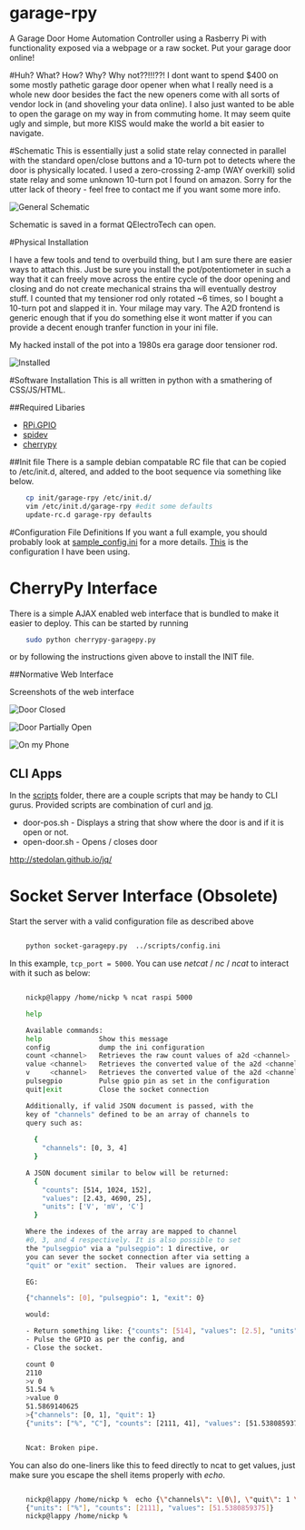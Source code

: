 # garage-rpy
A Garage Door Home Automation Controller using a Rasberry Pi with functionality exposed via a webpage or a raw socket. Put your garage door online! 

#Huh?  What?  How?  Why? 
Why not??!!!??!   I dont want to spend $400 on some mostly pathetic garage door opener when what I really need is a 
whole new door besides the fact the new openers come with all sorts of vendor lock in (and shoveling your data online).
I also just wanted to be able to open the garage on my way in from commuting home. It may seem quite ugly and simple,
but more KISS would make the world a bit easier to navigate.

#Schematic
This is essentially just a solid state relay connected in parallel with the standard open/close buttons and a 10-turn pot
to detects where the door is physically located.  I used a zero-crossing 2-amp (WAY overkill) solid state relay and some
unknown 10-turn pot I found on amazon.  Sorry for the utter lack of theory - feel free to contact me if you want some more info.

![General Schematic](schematic/garage-pi.png)

Schematic is saved in a format QElectroTech can open.

#Physical Installation

I have a few tools and tend to overbuild thing, but I am sure there are easier ways to attach this.  Just be sure you install the
pot/potentiometer in such a way that it can freely move across the entire cycle of the door opening and closing and do not create 
mechanical strains tha will eventually destroy stuff.  I counted that my tensioner rod only rotated ~6 times, so I bought a 10-turn
pot and slapped it in.  Your milage may vary.  The A2D frontend is generic enough that if you do something else it wont matter if
you can provide a decent enough tranfer function in your ini file.

My hacked install of the pot into a 1980s era garage door tensioner rod.

![Installed](README.d/pot.jpg)

#Software Installation
This is all written in python with a smathering of CSS/JS/HTML.

##Required Libaries

* [RPi.GPIO](https://pypi.python.org/pypi/RPi.GPIO)
* [spidev](https://pypi.python.org/pypi/spidev/2.0)
* [cherrypy](http://www.cherrypy.org)

##Init file
There is a sample debian compatable RC file that can be copied to /etc/init.d, altered, and added to the boot sequence via something like below.

```sh
	cp init/garage-rpy /etc/init.d/
	vim /etc/init.d/garage-rpy #edit some defaults
	update-rc.d garage-rpy defaults
```

#Configuration File Definitions
If you want a full example, you should probably look at [sample_config.ini](sample_config.ini) for a more details.
[This](config.ini) is the configuration I have been using.


# CherryPy Interface
There is a simple AJAX enabled web interface that is bundled to make it easier to deploy.  This can be started by running 

```sh 
	sudo python cherrypy-garagepy.py
```

or by following the instructions given above to install the INIT file.

##Normative Web Interface

Screenshots of the web interface

![Door Closed](README.d/web-ui.png)

![Door Partially Open](README.d/web-ui-open.png)

![On my Phone](README.d/web-phone.png)

## CLI Apps

In the [scripts](scripts) folder, there are a couple scripts that may be handy to CLI gurus. Provided scripts are combination of curl and [jq](http://stedolan.github.io/jq/).

- door-pos.sh - Displays a string that show where the door is and if it is open or not.
- open-door.sh - Opens / closes door

http://stedolan.github.io/jq/

# Socket Server Interface (Obsolete)

Start the server with a valid configuration file as described above

```sh

	python socket-garagepy.py  ../scripts/config.ini

```

In this example, ``` tcp_port = 5000 ```.  You can use *netcat* / *nc* / *ncat* to interact with it such as below:


```sh

	nickp@lappy /home/nickp % ncat raspi 5000

	help

	Available commands:
	help              Show this message
	config            dump the ini configuration 
	count <channel>   Retrieves the raw count values of a2d <channel>
	value <channel>   Retrieves the converted value of the a2d <channel>
	v     <channel>   Retrieves the converted value of the a2d <channel> with units
	pulsegpio         Pulse gpio pin as set in the configuration
	quit|exit         Close the socket connection

	Additionally, if valid JSON document is passed, with the 
	key of "channels" defined to be an array of channels to 
	query such as:
	  
	  {
	    "channels": [0, 3, 4]
	  }

	A JSON document similar to below will be returned:
	  {
	    "counts": [514, 1024, 152], 
	    "values": [2.43, 4690, 25],
	    "units": ['V', 'mV', 'C']
	  }

	Where the indexes of the array are mapped to channel 
	#0, 3, and 4 respectively. It is also possible to set
	the "pulsegpio" via a "pulsegpio": 1 directive, or
	you can sever the socket connection after via setting a 
	"quit" or "exit" section.  Their values are ignored.

	EG:

	{"channels": [0], "pulsegpio": 1, "exit": 0} 

	would:

	- Return something like: {"counts": [514], "values": [2.5], "units": ['V'], "pulsed": 1}
	- Pulse the GPIO as per the config, and
	- Close the socket.

	count 0
	2110
	>v 0
	51.54 % 
	>value 0
	51.5869140625
	>{"channels": [0, 1], "quit": 1}
	{"units": ["%", "C"], "counts": [2111, 41], "values": [51.5380859375, 34.15474457157549]}


	Ncat: Broken pipe.

```

You can also do one-liners like this to feed directly to ncat to get values, just make sure you escape the shell items properly with *echo*.

```sh

	nickp@lappy /home/nickp %  echo {\"channels\": \[0\], \"quit\": 1 \} | ncat raspi 5000
	{"units": ["%"], "counts": [2111], "values": [51.5380859375]}
	nickp@lappy /home/nickp %

```
